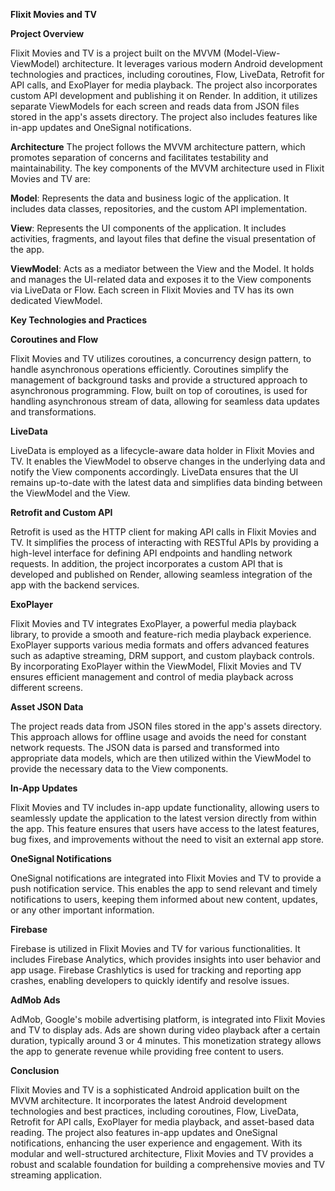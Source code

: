 **Flixit Movies and TV**

**Project Overview**

Flixit Movies and TV is a project built on the MVVM (Model-View-ViewModel) architecture. It leverages various modern Android development technologies and practices, including coroutines, Flow, LiveData, Retrofit for API calls, and ExoPlayer for media playback. The project also incorporates custom API development and publishing it on Render. In addition, it utilizes separate ViewModels for each screen and reads data from JSON files stored in the app's assets directory. The project also includes features like in-app updates and OneSignal notifications.


**Architecture**
The project follows the MVVM architecture pattern, which promotes separation of concerns and facilitates testability and maintainability. The key components of the MVVM architecture used in Flixit Movies and TV are:

**Model**: Represents the data and business logic of the application. It includes data classes, repositories, and the custom API implementation.

**View**: Represents the UI components of the application. It includes activities, fragments, and layout files that define the visual presentation of the app.

**ViewModel**: Acts as a mediator between the View and the Model. It holds and manages the UI-related data and exposes it to the View components via LiveData or Flow. Each screen in Flixit Movies and TV has its own dedicated ViewModel.

**Key Technologies and Practices**


**Coroutines and Flow**

Flixit Movies and TV utilizes coroutines, a concurrency design pattern, to handle asynchronous operations efficiently. Coroutines simplify the management of background tasks and provide a structured approach to asynchronous programming. Flow, built on top of coroutines, is used for handling asynchronous stream of data, allowing for seamless data updates and transformations.

**LiveData**

LiveData is employed as a lifecycle-aware data holder in Flixit Movies and TV. It enables the ViewModel to observe changes in the underlying data and notify the View components accordingly. LiveData ensures that the UI remains up-to-date with the latest data and simplifies data binding between the ViewModel and the View.

**Retrofit and Custom API**

Retrofit is used as the HTTP client for making API calls in Flixit Movies and TV. It simplifies the process of interacting with RESTful APIs by providing a high-level interface for defining API endpoints and handling network requests. In addition, the project incorporates a custom API that is developed and published on Render, allowing seamless integration of the app with the backend services.

**ExoPlayer**

Flixit Movies and TV integrates ExoPlayer, a powerful media playback library, to provide a smooth and feature-rich media playback experience. ExoPlayer supports various media formats and offers advanced features such as adaptive streaming, DRM support, and custom playback controls. By incorporating ExoPlayer within the ViewModel, Flixit Movies and TV ensures efficient management and control of media playback across different screens.

**Asset JSON Data**

The project reads data from JSON files stored in the app's assets directory. This approach allows for offline usage and avoids the need for constant network requests. The JSON data is parsed and transformed into appropriate data models, which are then utilized within the ViewModel to provide the necessary data to the View components.

**In-App Updates**

Flixit Movies and TV includes in-app update functionality, allowing users to seamlessly update the application to the latest version directly from within the app. This feature ensures that users have access to the latest features, bug fixes, and improvements without the need to visit an external app store.

**OneSignal Notifications**

OneSignal notifications are integrated into Flixit Movies and TV to provide a push notification service. This enables the app to send relevant and timely notifications to users, keeping them informed about new content, updates, or any other important information.

**Firebase**

Firebase is utilized in Flixit Movies and TV for various functionalities. It includes Firebase Analytics, which provides insights into user behavior and app usage. Firebase Crashlytics is used for tracking and reporting app crashes, enabling developers to quickly identify and resolve issues.

**AdMob Ads**

AdMob, Google's mobile advertising platform, is integrated into Flixit Movies and TV to display ads. Ads are shown during video playback after a certain duration, typically around 3 or 4 minutes. This monetization strategy allows the app to generate revenue while providing free content to users.

**Conclusion**

Flixit Movies and TV is a sophisticated Android application built on the MVVM architecture. It incorporates the latest Android development technologies and best practices, including coroutines, Flow, LiveData, Retrofit for API calls, ExoPlayer for media playback, and asset-based data reading. The project also features in-app updates and OneSignal notifications, enhancing the user experience and engagement. With its modular and well-structured architecture, Flixit Movies and TV provides a robust and scalable foundation for building a comprehensive movies and TV streaming application.
